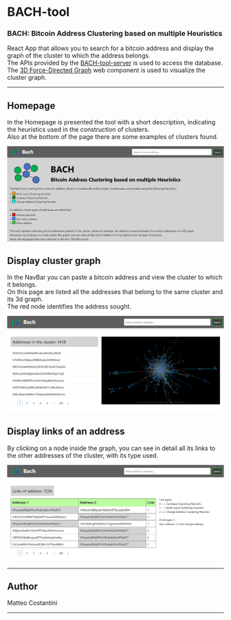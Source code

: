 # BACH-tool
### BACH: Bitcoin Address Clustering based on multiple Heuristics
React App that allows you to search for a bitcoin address and display the graph of the cluster to which the address belongs.<br>
The APIs provided by the [BACH-tool-server](https://github.com/semifredd0/BACH-tool-server) is used to access the database.<br>
The [3D Force-Directed Graph](https://github.com/vasturiano/3d-force-graph) web component is used to visualize the cluster graph.
***
## Homepage
In the Homepage is presented the tool with a short description, indicating the heuristics used in the construction of clusters.<br>
Also at the bottom of the page there are some examples of clusters found.
<p align="center">
<kbd><img src="https://raw.githubusercontent.com/semifredd0/BACH-tool/master/.github/images/Home.PNG" width="800"/></kbd>
</p>

## Display cluster graph
In the NavBar you can paste a bitcoin address and view the cluster to which it belongs.<br>
On this page are listed all the addresses that belong to the same cluster and its 3d graph.<br>
The red node identifies the address sought.
<p align="center">
<kbd><img src="https://raw.githubusercontent.com/semifredd0/BACH-tool/master/.github/images/Graph.PNG" width="800"/></kbd>
</p>

## Display links of an address
By clicking on a node inside the graph, you can see in detail all its links to the other addresses of the cluster, with its type used.
<p align="center">
<kbd><img src="https://raw.githubusercontent.com/semifredd0/BACH-tool/master/.github/images/Links.PNG" width="800"/></kbd>
</p>

***
## Author
Matteo Costantini
***
